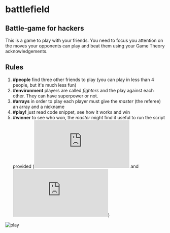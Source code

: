 # battlefield
## Battle-game for hackers

This is a game to play with your friends. You need to focus you attention on the moves your opponents can play and beat them using your Game Theory acknowledgements.

## Rules

1. **#people** find three other friends to play (you can play in less than 4 people, but it's much less fun)
2. **#environment** players are called *fighters* and the play against each other. They can have superpower or not.
3. **#arrays** in order to play each player must give the *master* (the referee) an array and a nickname
4. **#play!** just read code snippet, see how it works and win
5. **#winner** to see who won, the *master* might find it useful to run the script provided (![python](https://github.com/sirfoga/battlefield/blob/master/battlefield.py) and ![javascript](https://github.com/sirfoga/battlefield/blob/master/battlefield.js "javascript"))

![play](https://github.com/sirfoga/battlefield/blob/master/play.png)
